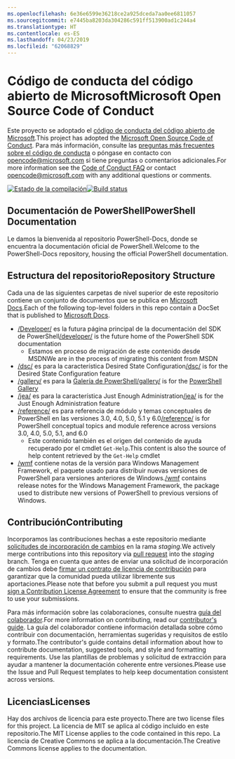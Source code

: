 ```yaml
---
ms.openlocfilehash: 6e36e6599e36218ce2a925dceda7aa0ee6811057
ms.sourcegitcommit: e7445ba8203da304286c591ff513900ad1c244a4
ms.translationtype: HT
ms.contentlocale: es-ES
ms.lasthandoff: 04/23/2019
ms.locfileid: "62068829"
---
```

# <a name="microsoft-open-source-code-of-conduct"></a><span data-ttu-id="1c4ef-101">Código de conducta del código abierto de Microsoft</span><span class="sxs-lookup"><span data-stu-id="1c4ef-101">Microsoft Open Source Code of Conduct</span></span>

<span data-ttu-id="1c4ef-102">Este proyecto se adoptado el [código de conducta del código abierto de Microsoft](https://opensource.microsoft.com/codeofconduct/).</span><span class="sxs-lookup"><span data-stu-id="1c4ef-102">This project has adopted the [Microsoft Open Source Code of Conduct](https://opensource.microsoft.com/codeofconduct/).</span></span>
<span data-ttu-id="1c4ef-103">Para más información, consulte las [preguntas más frecuentes sobre el código de conducta](https://opensource.microsoft.com/codeofconduct/faq/) o póngase en contacto con [opencode@microsoft.com](mailto:opencode@microsoft.com) si tiene preguntas o comentarios adicionales.</span><span class="sxs-lookup"><span data-stu-id="1c4ef-103">For more information see the [Code of Conduct FAQ](https://opensource.microsoft.com/codeofconduct/faq/) or contact [opencode@microsoft.com](mailto:opencode@microsoft.com) with any additional questions or comments.</span></span>

<span data-ttu-id="1c4ef-104">[![Estado de la compilación](https://ci.appveyor.com/api/projects/status/onshefxnc4g4pv87/branch/staging?svg=true)](https://ci.appveyor.com/project/PowerShell/powershell-docs/branch/staging)</span><span class="sxs-lookup"><span data-stu-id="1c4ef-104">[![Build status](https://ci.appveyor.com/api/projects/status/onshefxnc4g4pv87/branch/staging?svg=true)](https://ci.appveyor.com/project/PowerShell/powershell-docs/branch/staging)</span></span>

## <a name="powershell-documentation"></a><span data-ttu-id="1c4ef-105">Documentación de PowerShell</span><span class="sxs-lookup"><span data-stu-id="1c4ef-105">PowerShell Documentation</span></span>

<span data-ttu-id="1c4ef-106">Le damos la bienvenida al repositorio PowerShell-Docs, donde se encuentra la documentación oficial de PowerShell.</span><span class="sxs-lookup"><span data-stu-id="1c4ef-106">Welcome to the PowerShell-Docs repository, housing the official PowerShell documentation.</span></span>

## <a name="repository-structure"></a><span data-ttu-id="1c4ef-107">Estructura del repositorio</span><span class="sxs-lookup"><span data-stu-id="1c4ef-107">Repository Structure</span></span>

<span data-ttu-id="1c4ef-108">Cada una de las siguientes carpetas de nivel superior de este repositorio contiene un conjunto de documentos que se publica en [Microsoft Docs](https://docs.microsoft.com/powershell).</span><span class="sxs-lookup"><span data-stu-id="1c4ef-108">Each of the following top-level folders in this repo contain a DocSet that is published to [Microsoft Docs](https://docs.microsoft.com/powershell).</span></span>

- <span data-ttu-id="1c4ef-109">[/Developer/](https://docs.microsoft.com/powershell/developer/) es la futura página principal de la documentación del SDK de PowerShell</span><span class="sxs-lookup"><span data-stu-id="1c4ef-109">[/developer/](https://docs.microsoft.com/powershell/developer/) is the future home of the PowerShell SDK documentation</span></span>
  - <span data-ttu-id="1c4ef-110">Estamos en proceso de migración de este contenido desde MSDN</span><span class="sxs-lookup"><span data-stu-id="1c4ef-110">We are in the process of migrating this content from MSDN</span></span>
- <span data-ttu-id="1c4ef-111">[/dsc/](https://docs.microsoft.com/powershell/dsc/) es para la característica Desired State Configuration</span><span class="sxs-lookup"><span data-stu-id="1c4ef-111">[/dsc/](https://docs.microsoft.com/powershell/dsc/) is for the Desired State Configuration feature</span></span>
- <span data-ttu-id="1c4ef-112">[/gallery/](https://docs.microsoft.com/powershell/gallery) es para la [Galería de PowerShell](https://www.powershellgallery.com/)</span><span class="sxs-lookup"><span data-stu-id="1c4ef-112">[/gallery/](https://docs.microsoft.com/powershell/gallery) is for the [PowerShell Gallery](https://www.powershellgallery.com/)</span></span>
- <span data-ttu-id="1c4ef-113">[/jea/](https://docs.microsoft.com/powershell/jea/) es para la característica Just Enough Administration</span><span class="sxs-lookup"><span data-stu-id="1c4ef-113">[/jea/](https://docs.microsoft.com/powershell/jea/) is for the Just Enough Administration feature</span></span>
- <span data-ttu-id="1c4ef-114">[/reference/](https://docs.microsoft.com/powershell/scripting/) es para referencia de módulo y temas conceptuales de PowerShell en las versiones 3.0, 4.0, 5.0, 5.1 y 6.0</span><span class="sxs-lookup"><span data-stu-id="1c4ef-114">[/reference/](https://docs.microsoft.com/powershell/scripting/) is for PowerShell conceptual topics and module reference across versions 3.0, 4.0, 5.0, 5.1, and 6.0</span></span>
  - <span data-ttu-id="1c4ef-115">Este contenido también es el origen del contenido de ayuda recuperado por el cmdlet `Get-Help`.</span><span class="sxs-lookup"><span data-stu-id="1c4ef-115">This content is also the source of help content retrieved by the `Get-Help` cmdlet</span></span>
- <span data-ttu-id="1c4ef-116">[/wmf](https://docs.microsoft.com/powershell/wmf/readme) contiene notas de la versión para Windows Management Framework, el paquete usado para distribuir nuevas versiones de PowerShell para versiones anteriores de Windows.</span><span class="sxs-lookup"><span data-stu-id="1c4ef-116">[/wmf](https://docs.microsoft.com/powershell/wmf/readme) contains release notes for the Windows Management Framework, the package used to distribute new versions of PowerShell to previous versions of Windows.</span></span>

## <a name="contributing"></a><span data-ttu-id="1c4ef-117">Contribución</span><span class="sxs-lookup"><span data-stu-id="1c4ef-117">Contributing</span></span>

<span data-ttu-id="1c4ef-118">Incorporamos las contribuciones hechas a este repositorio mediante [solicitudes de incorporación de cambios](https://help.github.com/articles/using-pull-requests/) en la rama *staging*.</span><span class="sxs-lookup"><span data-stu-id="1c4ef-118">We actively merge contributions into this repository via [pull request](https://help.github.com/articles/using-pull-requests/) into the *staging* branch.</span></span>
<span data-ttu-id="1c4ef-119">Tenga en cuenta que antes de enviar una solicitud de incorporación de cambios debe [firmar un contrato de licencia de contribución](https://cla.microsoft.com/) para garantizar que la comunidad pueda utilizar libremente sus aportaciones.</span><span class="sxs-lookup"><span data-stu-id="1c4ef-119">Please note that before you submit a pull request you must [sign a Contribution License Agreement](https://cla.microsoft.com/) to ensure that the community is free to use your submissions.</span></span>

<span data-ttu-id="1c4ef-120">Para más información sobre las colaboraciones, consulte nuestra [guía del colaborador](CONTRIBUTING.md).</span><span class="sxs-lookup"><span data-stu-id="1c4ef-120">For more information on contributing, read our [contributor's guide](CONTRIBUTING.md).</span></span>
<span data-ttu-id="1c4ef-121">La guía del colaborador contiene información detallada sobre cómo contribuir con documentación, herramientas sugeridas y requisitos de estilo y formato.</span><span class="sxs-lookup"><span data-stu-id="1c4ef-121">The contributor's guide contains detail information about how to contribute documentation, suggested tools, and style and formatting requirements.</span></span>
<span data-ttu-id="1c4ef-122">Use las plantillas de problemas y solicitud de extracción para ayudar a mantener la documentación coherente entre versiones.</span><span class="sxs-lookup"><span data-stu-id="1c4ef-122">Please use the Issue and Pull Request templates to help keep documentation consistent across versions.</span></span>

## <a name="licenses"></a><span data-ttu-id="1c4ef-123">Licencias</span><span class="sxs-lookup"><span data-stu-id="1c4ef-123">Licenses</span></span>

<span data-ttu-id="1c4ef-124">Hay dos archivos de licencia para este proyecto.</span><span class="sxs-lookup"><span data-stu-id="1c4ef-124">There are two license files for this project.</span></span>
<span data-ttu-id="1c4ef-125">La licencia de MIT se aplica al código incluido en este repositorio.</span><span class="sxs-lookup"><span data-stu-id="1c4ef-125">The MIT License applies to the code contained in this repo.</span></span>
<span data-ttu-id="1c4ef-126">La licencia de Creative Commons se aplica a la documentación.</span><span class="sxs-lookup"><span data-stu-id="1c4ef-126">The Creative Commons license applies to the documentation.</span></span>
